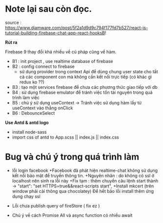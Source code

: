 # Note lại sau còn đọc.

source : https://www.djamware.com/post/5f2a1d9d9c794f177fd7b527/react-js-tutorial-building-firebase-chat-app-react-hooksB!

**Rút ra**

Firebase 9 thay đổi khá nhiều về cú pháp cũng về hàm.


+ B1 : init project , use realtime database of firebase
+ B2 : config connect to firebase 
    - sử dụng provider trong context Api để dùng chung user state cho tất cả các component con mà không cần kết nối trực tiếp (có khác gì redux ko ??)
+ B3 : tạo một services firebase để chưa các phương thức giao tiếp với db 
+ B4 : sử dụng firebase emulator để tránh việc tốn tài nguyên trong quá trình làm việc 
+ B5 : chú ý sử dụng useContext -> Tránh việc sử dụng hàm lấy từ useContext vào thẳng onClick
+ B6 : DebounceSelect 

**Use Antd & antd logo**
- install node-sass
- import css of antd to App.scss || index.js || index.css 

# Bug và chú ý trong quá trình làm 
- lỗi login facebook 
    +Facebook đã phát hiện realtime-chat không sử dụng kết nối bảo mật để truyền thông tin.
    +Nguyên nhân : do không có ssl ở localhost nên sinh ra lỗi này 
    +Fix tạm : thêm chuyển câu lệnh start thành -> "start": "set HTTPS=true&&react-scripts start",
    +Install mkcert (trên window phải cài thông qua chocolatey)
    Để hết bão lỗi install thêm ứng dụng chạy ssl

- Lỗi chưa publish query of fireStore ( fix ez )
- Chú ý về cách Promise All và async function có nhiều await 

